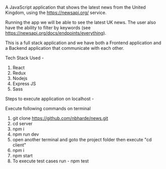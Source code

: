 A JavaScript application that shows the latest news from the United Kingdom, using the https://newsapi.org/ service.

Running the app we will be able to see the latest UK news. The user also have the ability to filter by keywords (see https://newsapi.org/docs/endpoints/everything).

This is a full stack application and we have both a Frontend application and a Backend application that communicate with each other.

Tech Stack Used -
1. React
2. Redux
3. Nodejs
4. Express JS
5. Sass


Steps to execute application on localhost - 

Execute following commands on terminal
1. git clone https://github.com/nbharde/news.git
2. cd server
3. npm i
4. npm run dev
4. open another terminal and goto the project folder then execute "cd client"
5. npm i
6. npm start
7. To execute test cases run - npm test